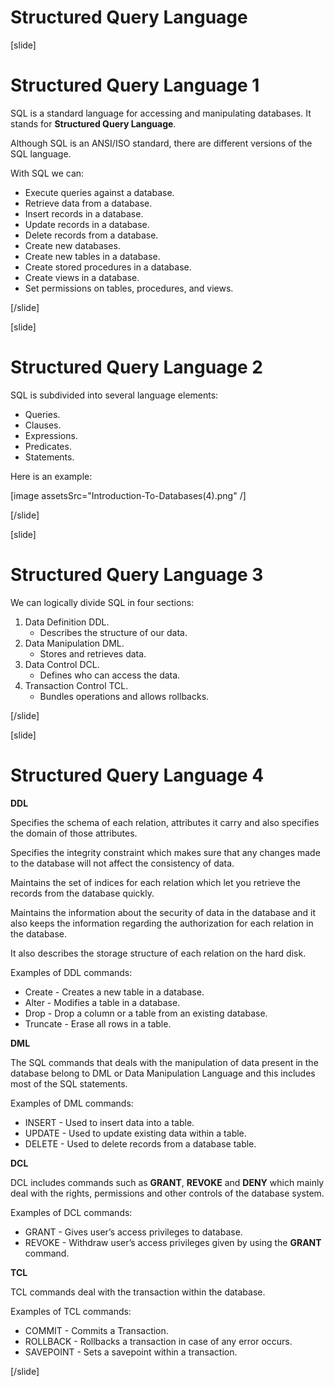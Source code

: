 # Structured Query Language

[slide]

# Structured Query Language 1

SQL is a standard language for accessing and manipulating databases. It stands for **Structured Query Language**. 

Although SQL is an ANSI/ISO standard, there are different versions of the SQL language.

With SQL we can:

- Execute queries against a database.
- Retrieve data from a database.
- Insert records in a database.
- Update records in a database.
- Delete records from a database.
- Create new databases.
- Create new tables in a database.
- Create stored procedures in a database.
- Create views in a database.
- Set permissions on tables, procedures, and views. 

[/slide]

[slide]

# Structured Query Language 2

SQL is subdivided into several language elements:

- Queries.
- Clauses.
- Expressions.
- Predicates.
- Statements.

Here is an example:

[image assetsSrc="Introduction-To-Databases(4).png" /]

[/slide]

[slide]

# Structured Query Language 3

We can logically divide SQL in four sections:

1. Data Definition DDL.
    - Describes the structure of our data.
2. Data Manipulation DML.
    - Stores and retrieves data.
3. Data Control DCL.
    - Defines who can access the data.
4. Transaction Control TCL.
    - Bundles operations and allows rollbacks.

[/slide]

[slide]

# Structured Query Language 4

**DDL**

Specifies the schema of each relation, attributes it carry and also specifies the domain of those attributes.

Specifies the integrity constraint which makes sure that any changes made to the database will not affect the consistency of data.

Maintains the set of indices for each relation which let you retrieve the records from the database quickly.

Maintains the information about the security of data in the database and it also keeps the information regarding the authorization for each relation in the database.

It also describes the storage structure of each relation on the hard disk.

Examples of DDL commands:

- Create - Creates a new table in a database.
- Alter - Modifies a table in a database.
- Drop - Drop a column or a table from an existing database.
- Truncate - Erase all rows in a table.

**DML**

The SQL commands that deals with the manipulation of data present in the database belong to DML or Data Manipulation Language and this includes most of the SQL statements.

Examples of DML commands:

- INSERT - Used to insert data into a table.
- UPDATE - Used to update existing data within a table.
- DELETE - Used to delete records from a database table.

**DCL**

DCL includes commands such as **GRANT**, **REVOKE** and **DENY** which mainly deal with the rights, permissions and other controls of the database system.

Examples of DCL commands:

- GRANT - Gives user’s access privileges to database.
- REVOKE - Withdraw user’s access privileges given by using the **GRANT** command.

**TCL**

TCL commands deal with the transaction within the database.

Examples of TCL commands:

- COMMIT - Commits a Transaction.
- ROLLBACK - Rollbacks a transaction in case of any error occurs.
- SAVEPOINT - Sets a savepoint within a transaction.

[/slide]
